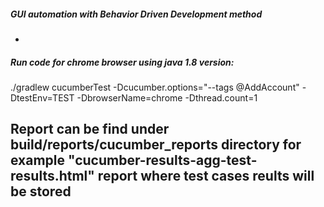 ##### GUI automation with Behavior Driven Development method

-
##### Run code for chrome browser using java 1.8 version:

./gradlew cucumberTest -Dcucumber.options="--tags @AddAccount" -DtestEnv=TEST -DbrowserName=chrome -Dthread.count=1

Report can be find under 
build/reports/cucumber_reports directory
for example "cucumber-results-agg-test-results.html" report where test cases reults will be stored
-